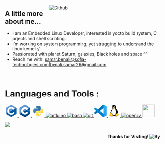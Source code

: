 <br>

<img width="360" align="right" alt="Github"
src="https://raw.githubusercontent.com/Rishabh2804/Rishabh2804/master/Resources/Icons/developer-girl.gif" 
/> 

## A little more about me...  

-  I am an Embedded Linux Developer, interested in yocto build system, C prjects and shell scripting. 
-  I’m working on system programming, yet struggling to understand the linux kernel :/ 
-  Passionated with planet Saturn, galaxies, Black holes and space ^^  
-  Reach me with: samar.benali@sofia-technologies.com|benali.samar26@gmail.com


<br>

# <b>Languages and Tools : </b>
<p align="left">
 <!-- c -->
 <a
    href="https://www.cprogramming.com/" 
    target="_blank" rel="noreferrer"> 
    <img
        src="https://raw.githubusercontent.com/devicons/devicon/master/icons/c/c-original.svg"
        alt="c" width="40" height="40"
    /> 
 </a> 
 <!-- cpp -->
 <a 
    href="https://isocpp.org/"
    target="_blank" rel="noreferrer"> 
    <img
        src="https://raw.githubusercontent.com/devicons/devicon/master/icons/cplusplus/cplusplus-original.svg"
        alt="cplusplus" width="40" height="40"
    /> 
 </a>
 <!-- Python -->
 <a 
    href="https://www.python.org"
    target="_blank" rel="noreferrer"> 
    <img
        src="https://raw.githubusercontent.com/devicons/devicon/master/icons/python/python-original.svg" alt="python"
        width="40" height="40"
    /> 
 </a> 
 <!-- arduino--> 
 <a href="https://www.arduino.cc/" target="_blank" rel="noreferrer"> <img src="https://cdn.worldvectorlogo.com/logos/arduino-1.svg" alt="arduino" width="40" height="40"/> </a>
 <!--bash-->
 <a href="https://www.gnu.org/software/bash/" target="_blank" rel="noreferrer"> <img src="https://www.vectorlogo.zone/logos/gnu_bash/gnu_bash-icon.svg" alt="bash" width="40" height="40"/> </a>
  <!-- git -->
 <a 
    href="https://git-scm.com/"
    target="_blank" rel="noreferrer"> 
    <img
        src="https://www.vectorlogo.zone/logos/git-scm/git-scm-icon.svg" alt="git"
        width="40" height="40"
    /> 
 </a> 
 <!-- vs code -->
 <a 
    href="https://code.visualstudio.com/" 
    target="_blank" rel="noreferrer"> 
    <img
        src="https://raw.githubusercontent.com/github/explore/80688e429a7d4ef2fca1e82350fe8e3517d3494d/topics/visual-studio-code/visual-studio-code.png"
        alt="VS code" width="40" height="40"
    /> 
 </a> 
  <!-- linux -->
 <a 
    href="https://www.linux.org/"
    target="_blank" rel="noreferrer"> 
    <img
        src="https://raw.githubusercontent.com/devicons/devicon/master/icons/linux/linux-original.svg" alt="linux"
        width="40" height="40"
    /> 
 </a> 
 <!-- AI -->
 <a 
    href="https://opencv.org/"
    target="_blank" rel="noreferrer"> 
    <img
        src="https://www.vectorlogo.zone/logos/opencv/opencv-icon.svg" alt="opencv"
        width="40" height="40"
    /> 
 </a> 
 <!-- Docker -->
 <a 
    href="https://www.docker.com/"
    target="_blank" rel="noreferrer"> 
    <img
        src="https://cdn.jsdelivr.net/gh/devicons/devicon/icons/docker/docker-plain-wordmark.svg"
        width="40" height="40"
    /> 
 </a> 
 <br>
 </p> 

 
 <p>
  <img src="https://github-readme-stats.vercel.app/api/top-langs/?username=Benali-Samar&theme=github_dark&layout=compact&hide=jupyter%20notebook,matlab" />
</p>
 <!--
 # <b>Connect with me by :</b>
<p>

<!-- LinkedIn -->
<!--
<p align="left">
<a href="https://www.linkedin.com/in/ben-ali-samar-721b66169/" target="blank"><img align="center" src="https://raw.githubusercontent.com/rahuldkjain/github-profile-readme-generator/master/src/images/icons/Social/linked-in-alt.svg" alt="ben-ali-samar-721b66169" height="30" width="40" /></a>
<!-- GMail -->
<!--<a 
    target="_blank" 
    href="mailto:samar.benali@istic.ucar.tn">
    <img
        src="https://img.shields.io/badge/-Gmail-D14836?style=for-the-badge&logo=Gmail&logoColor=white">
    </img>    
</a>
-->
 
 
 <h4 align="right"> 
   Thanks for Visiting!
   <img alt="By " src="https://media.tenor.com/wJ1f-nu2nggAAAAi/wave-bye.gif" width= "100">
  </h4>
 
<!---
Benali-Samar/Benali-Samar is a ✨ special ✨ repository because its `README.md` (this file) appears on your GitHub profile.
You can click the Preview link to take a look at your changes.
--->

